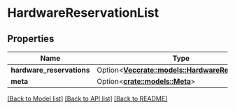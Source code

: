 # HardwareReservationList

## Properties

Name | Type | Description | Notes
------------ | ------------- | ------------- | -------------
**hardware_reservations** | Option<[**Vec<crate::models::HardwareReservation>**](HardwareReservation.md)> |  | [optional]
**meta** | Option<[**crate::models::Meta**](Meta.md)> |  | [optional]

[[Back to Model list]](../README.md#documentation-for-models) [[Back to API list]](../README.md#documentation-for-api-endpoints) [[Back to README]](../README.md)


